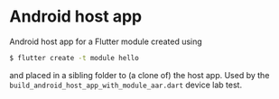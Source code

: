 # Android host app

Android host app for a Flutter module created using

```sh
$ flutter create -t module hello
```

and placed in a sibling folder to (a clone of) the host app. Used by the
`build_android_host_app_with_module_aar.dart` device lab test.
